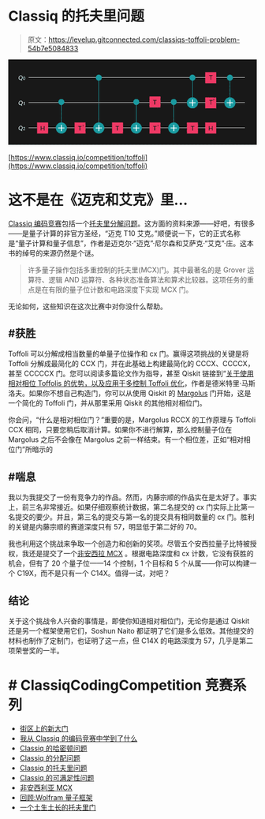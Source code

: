 # Classiq 的托夫里问题

> 原文：<https://levelup.gitconnected.com/classiqs-toffoli-problem-54b7e5084833>

![](img/d5d5bc6785d88662aa2981f7dfaf3078.png)

[https://www.classiq.io/competition/toffoli](https://www.classiq.io/competition/toffoli)

# 这不是在《迈克和艾克》里…

[Classiq 编码竞赛](https://www.classiq.io/competition)包括一个[托夫里分解问题](https://www.classiq.io/competition/toffoli)。这方面的资料来源——好吧，有很多——是量子计算的非官方圣经，“迈克 T10 艾克。”顺便说一下，它的正式名称是“量子计算和量子信息”，作者是迈克尔·“迈克”·尼尔森和艾萨克·“艾克”·庄。这本书的绰号的来源仍然是个谜。

> 许多量子操作包括多重控制的托夫里(MCX)门。其中最著名的是 Grover 运算符、逻辑 AND 运算符、各种状态准备算法和算术比较器。这项任务的重点是在有限的量子位计数和电路深度下实现 MCX 门。

无论如何，这些知识在这次比赛中对你没什么帮助。

## #获胜

Toffoli 可以分解成相当数量的单量子位操作和 cx 门。赢得这项挑战的关键是将 Toffoli 分解成最简化的 CCX 门，并在此基础上构建最简化的 CCCX、CCCCX，甚至 CCCCCX 门。您可以阅读多篇论文作为指导，甚至 Qiskit 链接到“[关于使用相对相位 Toffolis 的优势，以及应用于多控制 Toffoli 优化](https://arxiv.org/abs/1508.03273)，作者是德米特里·马斯洛夫。如果你不想自己构造门，你可以从使用 Qiskit 的 [Margolus](https://qiskit.org/documentation/stubs/qiskit.circuit.library.RCCXGate.html#qiskit.circuit.library.RCCXGate) 门开始，这是一个简化的 Toffoli 门，并从那里采用 Qiskit 的其他相对相位门。

你会问，“什么是相对相位门？”重要的是，Margolus RCCX 的工作原理与 Toffoli CCX 相同，只要您稍后取消计算。如果你不进行解算，那么控制量子位在 Margolus 之后不会像在 Margolus 之前一样结束。有一个相位差，正如“相对相位门”所暗示的

## #喘息

我以为我提交了一份有竞争力的作品。然而，内藤宗顺的作品实在是太好了。事实上，前三名非常接近。如果仔细观察统计数据，第二名提交的 cx 门实际上比第一名提交的要少。并且，第三名的提交与第一名的提交具有相同数量的 cx 门。胜利的关键是内藤宗顺的赛道深度只有 57，明显低于第二好的 70。

我也利用这个挑战来争取一个创造力和创新的奖项。尽管五个安西拉量子比特被授权，我还是提交了一个[非安西拉 MCX](/no-ancilla-mcx-e59f455bb9f6) 。根据电路深度和 cx 计数，它没有获胜的机会，但有了 20 个量子位——14 个控制，1 个目标和 5 个从属——你可以构建一个 C19X，而不是只有一个 C14X。值得一试，对吧？

## 结论

关于这个挑战令人兴奋的事情是，即使你知道相对相位门，无论你是通过 Qiskit 还是另一个框架使用它们，Soshun Naito 都证明了它们是多么低效。其他提交的材料也制作了定制门，也证明了这一点，但 C14X 的电路深度为 57，几乎是第二项荣誉奖的一半。

# # ClassiqCodingCompetition 竞赛系列

*   [街区上的新大门](https://bsiegelwax.medium.com/new-gates-on-the-block-9cad1bc583fd)
*   [我从 Classiq 的编码竞赛中学到了什么](https://bsiegelwax.medium.com/what-i-learned-from-classiqs-coding-competition-9ebfbb6816bb)
*   [Classiq 的哈密顿问题](https://bsiegelwax.medium.com/classiqs-hamiltonian-problem-31e2992903d0)
*   [Classiq 的分配问题](https://bsiegelwax.medium.com/classiqs-distribution-problem-8e3c7a74afaa)
*   [Classiq 的托夫里问题](https://bsiegelwax.medium.com/classiqs-toffoli-problem-54b7e5084833)
*   [Classiq 的可满足性问题](https://bsiegelwax.medium.com/classiqs-satisfiability-problem-c8e78502f82b)
*   [非安西利亚 MCX](/no-ancilla-mcx-e59f455bb9f6)
*   [回顾:Wolfram 量子框架](/review-wolfram-quantum-framework-1fdb23d61be9)
*   [一个土生土长的托夫里门](/a-native-toffoli-gate-970093e4770c)